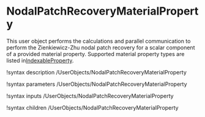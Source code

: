 # NodalPatchRecoveryMaterialProperty

This user object performs the calculations and parallel communication to perform the Zienkiewicz-Zhu nodal patch recovery for a scalar component of a provided material property. Supported material property types are listed in[IndexableProperty](IndexableProperty.md).

!syntax description /UserObjects/NodalPatchRecoveryMaterialProperty

!syntax parameters /UserObjects/NodalPatchRecoveryMaterialProperty

!syntax inputs /UserObjects/NodalPatchRecoveryMaterialProperty

!syntax children /UserObjects/NodalPatchRecoveryMaterialProperty
